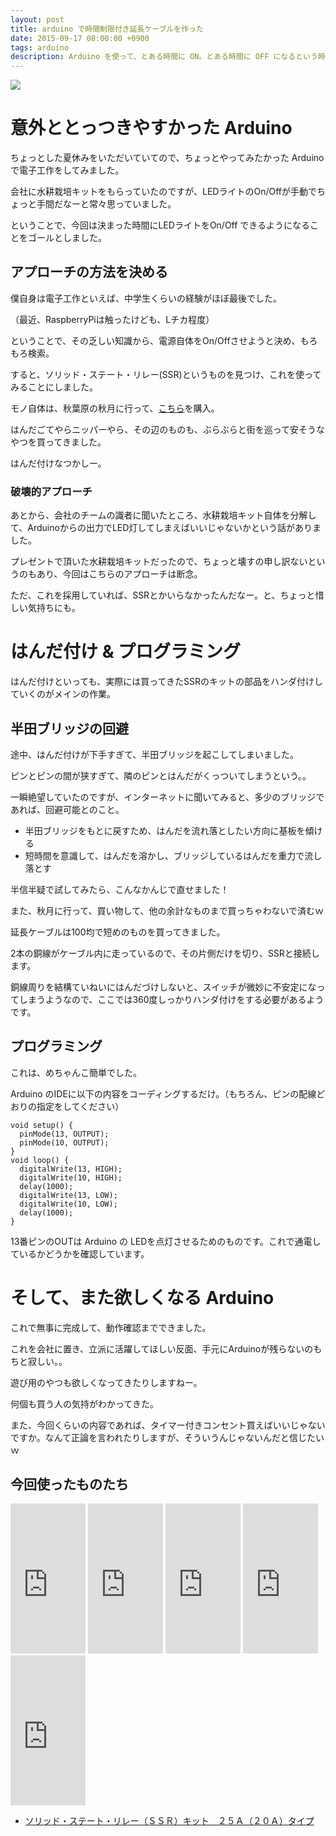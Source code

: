 ```yaml
---
layout: post
title: arduino で時間制限付き延長ケーブルを作った
date: 2015-09-17 08:00:00 +0900
tags: arduino
description: Arduino を使って、とある時間に ON。とある時間に OFF になるという時間制限付き延長ケーブルを作ってみました。 ソリッド・ステート・リレーという電気信号により、通電させるか否かを制御できる部品を使い、実際に動くところまで持っていきます。
---
```


![](
https://skim.milk200.cc/20150917_arduino/IMG_2856.JPG)

# 意外ととっつきやすかった Arduino

ちょっとした夏休みをいただいていてので、ちょっとやってみたかった Arduinoで電子工作をしてみました。

会社に水耕栽培キットをもらっていたのですが、LEDライトのOn/Offが手動でちょっと手間だなーと常々思っていました。

ということで、今回は決まった時間にLEDライトをOn/Off できるようになることをゴールとしました。

## アプローチの方法を決める

僕自身は電子工作といえば、中学生くらいの経験がほぼ最後でした。

（最近、RaspberryPiは触ったけども、Lチカ程度）

ということで、その乏しい知識から、電源自体をOn/Offさせようと決め、もろもろ検索。

すると、ソリッド・ステート・リレー(SSR)というものを見つけ、これを使ってみることにしました。

モノ自体は、秋葉原の秋月に行って、[こちら](http://akizukidenshi.com/catalog/g/gK-00203/)を購入。

はんだごてやらニッパーやら、その辺のものも、ぶらぶらと街を巡って安そうなやつを買ってきました。

はんだ付けなつかしー。

### 破壊的アプローチ

あとから、会社のチームの識者に聞いたところ、水耕栽培キット自体を分解して、Arduinoからの出力でLED灯してしまえばいいじゃないかという話がありました。

プレゼントで頂いた水耕栽培キットだったので、ちょっと壊すの申し訳ないというのもあり、今回はこちらのアプローチは断念。

ただ、これを採用していれば、SSRとかいらなかったんだなー。と、ちょっと惜しい気持ちにも。

# はんだ付け & プログラミング

はんだ付けといっても、実際には買ってきたSSRのキットの部品をハンダ付けしていくのがメインの作業。

## 半田ブリッジの回避

途中、はんだ付けが下手すぎて、半田ブリッジを起こしてしまいました。

ピンとピンの間が狭すぎて、隣のピンとはんだがくっついてしまうという。。

一瞬絶望していたのですが、インターネットに聞いてみると、多少のブリッジであれば、回避可能とのこと。

- 半田ブリッジをもとに戻すため、はんだを流れ落としたい方向に基板を傾ける
- 短時間を意識して、はんだを溶かし、ブリッジしているはんだを重力で流し落とす

半信半疑で試してみたら、こんなかんじで直せました！

また、秋月に行って、買い物して、他の余計なものまで買っちゃわないで済むｗ

延長ケーブルは100均で短めのものを買ってきました。

2本の銅線がケーブル内に走っているので、その片側だけを切り、SSRと接続します。

銅線周りを結構ていねいにはんだづけしないと、スイッチが微妙に不安定になってしまうようなので、ここでは360度しっかりハンダ付けをする必要があるようです。

## プログラミング

これは、めちゃんこ簡単でした。

Arduino のIDEに以下の内容をコーディングするだけ。（もちろん、ピンの配線どおりの指定をしてください）

```
void setup() {
  pinMode(13, OUTPUT);
  pinMode(10, OUTPUT);
}
void loop() {
  digitalWrite(13, HIGH);
  digitalWrite(10, HIGH);
  delay(1000);
  digitalWrite(13, LOW);
  digitalWrite(10, LOW);
  delay(1000);
}
```

13番ピンのOUTは Arduino の LEDを点灯させるためのものです。これで通電しているかどうかを確認しています。

# そして、また欲しくなる Arduino

これで無事に完成して、動作確認までできました。

これを会社に置き、立派に活躍してほしい反面、手元にArduinoが残らないのもちと寂しい。。

遊び用のやつも欲しくなってきたりしますねー。

何個も買う人の気持がわかってきた。

また、今回くらいの内容であれば、タイマー付きコンセント買えばいいじゃないですか。なんて正論を言われたりしますが、そういうんじゃないんだと信じたいｗ

## 今回使ったものたち

<iframe src="http://rcm-fe.amazon-adsystem.com/e/cm?lt1=_blank&bc1=000000&IS2=1&bg1=FFFFFF&fc1=000000&lc1=0000FF&t=tanukiti_blog-22&o=9&p=8&l=as4&m=amazon&f=ifr&ref=ss_til&asins=B0044X2E5S" style="width:120px;height:240px;" scrolling="no" marginwidth="0" marginheight="0" frameborder="0"></iframe>

<iframe src="http://rcm-fe.amazon-adsystem.com/e/cm?lt1=_blank&bc1=000000&IS2=1&bg1=FFFFFF&fc1=000000&lc1=0000FF&t=tanukiti_blog-22&o=9&p=8&l=as4&m=amazon&f=ifr&ref=ss_til&asins=B0029LGANO" style="width:120px;height:240px;" scrolling="no" marginwidth="0" marginheight="0" frameborder="0"></iframe>

<iframe src="http://rcm-fe.amazon-adsystem.com/e/cm?lt1=_blank&bc1=000000&IS2=1&bg1=FFFFFF&fc1=000000&lc1=0000FF&t=tanukiti_blog-22&o=9&p=8&l=as4&m=amazon&f=ifr&ref=ss_til&asins=B0072QBJT6" style="width:120px;height:240px;" scrolling="no" marginwidth="0" marginheight="0" frameborder="0"></iframe>

<iframe src="http://rcm-fe.amazon-adsystem.com/e/cm?lt1=_blank&bc1=000000&IS2=1&bg1=FFFFFF&fc1=000000&lc1=0000FF&t=tanukiti_blog-22&o=9&p=8&l=as4&m=amazon&f=ifr&ref=ss_til&asins=B007UMNXE6" style="width:120px;height:240px;" scrolling="no" marginwidth="0" marginheight="0" frameborder="0"></iframe>

<iframe src="http://rcm-fe.amazon-adsystem.com/e/cm?lt1=_blank&bc1=000000&IS2=1&bg1=FFFFFF&fc1=000000&lc1=0000FF&t=tanukiti_blog-22&o=9&p=8&l=as4&m=amazon&f=ifr&ref=ss_til&asins=B009ALRR9M" style="width:120px;height:240px;" scrolling="no" marginwidth="0" marginheight="0" frameborder="0"></iframe>

- [ソリッド・ステート・リレー（ＳＳＲ）キット　２５Ａ（２０Ａ）タイプ](http://akizukidenshi.com/catalog/g/gK-00203/)
